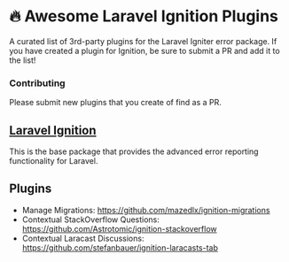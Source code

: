 # 🔥 Awesome Laravel Ignition Plugins
A curated list of 3rd-party plugins for the Laravel Igniter error package. If you have created a plugin for Ignition, be sure to submit a PR and add it to the list!

### Contributing
Please submit new plugins that you create of find as a PR.

## [Laravel Ignition](https://github.com/facade/ignition)
This is the base package that provides the advanced error reporting functionality for Laravel.

## Plugins
- Manage Migrations: https://github.com/mazedlx/ignition-migrations
- Contextual StackOverflow Questions: https://github.com/Astrotomic/ignition-stackoverflow
- Contextual Laracast Discussions: https://github.com/stefanbauer/ignition-laracasts-tab

